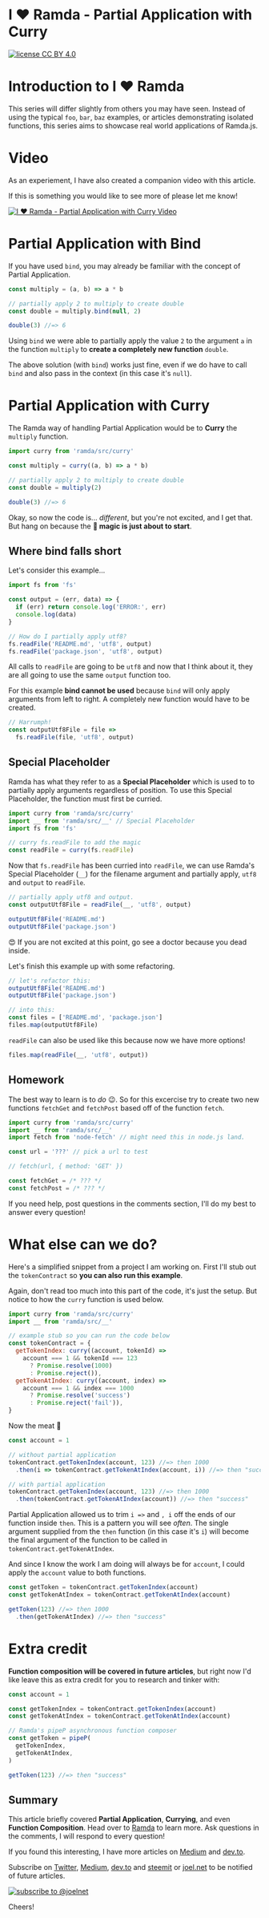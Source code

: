 # I ❤ Ramda - Partial Application with Curry
[![license CC BY 4.0](https://img.shields.io/badge/license-CC%20BY%204.0-blue.svg)](https://creativecommons.org/licenses/by/4.0/)

# Introduction to I ❤ Ramda

This series will differ slightly from others you may have seen. Instead of using the typical `foo`, `bar`, `baz` examples,
or articles demonstrating isolated functions, this series aims to showcase real world applications of Ramda.js.

# Video

As an experiement, I have also created a companion video with this article.

If this is something you would like to see more of please let me know!

[![I ❤ Ramda - Partial Application with Curry Video](video-screenshot.png)](http://www.youtube.com/watch?v=QbWSoMov650)

# Partial Application with Bind

If you have used `bind`, you may already be familiar with the concept of Partial Application.

```javascript
const multiply = (a, b) => a * b

// partially apply 2 to multiply to create double
const double = multiply.bind(null, 2)

double(3) //=> 6
```

Using `bind` we were able to partially apply the value `2` to the argument `a` in the function `multiply` to  **create a completely new function** `double`.

The above solution (with `bind`) works just fine, even if we do have to call `bind` and also pass in the context 
(in this case it's `null`).

# Partial Application with Curry
The Ramda way of handling Partial Application would be to **Curry** the `multiply` function.

```javascript
import curry from 'ramda/src/curry'

const multiply = curry((a, b) => a * b)

// partially apply 2 to multiply to create double
const double = multiply(2)

double(3) //=> 6
```

Okay, so now the code is... _different_, but you're not excited, and I get that. But hang on because the **🧙 magic is just about to start**.

## Where bind falls short

Let's consider this example...

```javascript
import fs from 'fs'

const output = (err, data) => {
  if (err) return console.log('ERROR:', err)
  console.log(data)
}

// How do I partially apply utf8?
fs.readFile('README.md', 'utf8', output)
fs.readFile('package.json', 'utf8', output)
```

All calls to `readFile` are going to be `utf8` and now that I think about it, they are all going to use the same `output`
function too.

For this example **bind cannot be used** because `bind` will only apply arguments from left to right. A completely new function would have to be created.

```javascript
// Harrumph!
const outputUtf8File = file =>
  fs.readFile(file, 'utf8', output)
```

## Special Placeholder

Ramda has what they refer to as a **Special Placeholder** which is used to to partially apply arguments regardless of position.
To use this Special Placeholder, the function must first be curried.

```javascript
import curry from 'ramda/src/curry'
import __ from 'ramda/src/__' // Special Placeholder
import fs from 'fs'

// curry fs.readFile to add the magic
const readFile = curry(fs.readFile)
```

Now that `fs.readFile` has been curried into `readFile`, we can use Ramda's Special Placeholder (`__`) for the filename argument and partially apply, `utf8` and `output` to `readFile`.

```javascript
// partially apply utf8 and output.
const outputUtf8File = readFile(__, 'utf8', output)

outputUtf8File('README.md')
outputUtf8File('package.json')
```

😍 If you are not excited at this point, go see a doctor because you dead inside.

Let's finish this example up with some refactoring.

```javascript
// let's refactor this:
outputUtf8File('README.md')
outputUtf8File('package.json')

// into this:
const files = ['README.md', 'package.json']
files.map(outputUtf8File)
```

`readFile` can also be used like this because now we have more options!

```javascript
files.map(readFile(__, 'utf8', output))
```

## Homework

The best way to learn is to _do_ 😉. So for this excercise try to create two new functions `fetchGet` and `fetchPost` based off of the function `fetch`.

```javascript
import curry from 'ramda/src/curry'
import __ from 'ramda/src/__'
import fetch from 'node-fetch' // might need this in node.js land.

const url = '???' // pick a url to test

// fetch(url, { method: 'GET' })

const fetchGet = /* ??? */
const fetchPost = /* ??? */
```

If you need help, post questions in the comments section, I'll do my best to answer every question!

# What else can we do?

Here's a simplified snippet from a project I am working on. First I'll stub out the `tokenContract` so **you can also run this example**.

Again, don't read too much into this part of the code, it's just the setup. But notice to how the `curry` function is used below.

```javascript
import curry from 'ramda/src/curry'
import __ from 'ramda/src/__'

// example stub so you can run the code below
const tokenContract = {
  getTokenIndex: curry((account, tokenId) =>
    account === 1 && tokenId === 123
      ? Promise.resolve(1000)
      : Promise.reject()),
  getTokenAtIndex: curry((account, index) =>
    account === 1 && index === 1000
      ? Promise.resolve('success')
      : Promise.reject('fail')),
}
```

Now the meat 🍖

```javascript
const account = 1

// without partial application
tokenContract.getTokenIndex(account, 123) //=> then 1000
  .then(i => tokenContract.getTokenAtIndex(account, i)) //=> then "success"

// with partial application
tokenContract.getTokenIndex(account, 123) //=> then 1000
  .then(tokenContract.getTokenAtIndex(account)) //=> then "success"
```

Partial Application allowed us to trim `i =>` and `, i` off the ends of our function inside `then`. This is a pattern you
will see _often_. The single argument supplied from the `then` function (in this case it's `i`) will become the final
argument of the function to be called in `tokenContract.getTokenAtIndex`.

And since I know the work I am doing will always be for `account`, I could apply the `account` value to both functions.

```javascript
const getToken = tokenContract.getTokenIndex(account)
const getTokenAtIndex = tokenContract.getTokenAtIndex(account)

getToken(123) //=> then 1000
  .then(getTokenAtIndex) //=> then "success"
```

# Extra credit

**Function composition will be covered in future articles**, but right now I'd like leave this as extra credit for you
to research and tinker with:

```javascript
const account = 1

const getTokenIndex = tokenContract.getTokenIndex(account)
const getTokenAtIndex = tokenContract.getTokenAtIndex(account)

// Ramda's pipeP asynchronous function composer
const getToken = pipeP(
  getTokenIndex,
  getTokenAtIndex,
)

getToken(123) //=> then "success"
```

## Summary

This article briefly covered **Partial Application**, **Currying**, and even **Function Composition**. Head over to [Ramda](http://ramdajs.com/) to learn more. Ask questions in the comments, I will respond to every question!

If you found this interesting, I have more articles on [Medium](https://medium.com/@joelthoms/latest) and [dev.to](https://dev.to/joelnet).

Subscribe on [Twitter](https://twitter.com/joelnet), [Medium](https://medium.com/@joelthoms/latest), [dev.to](https://dev.to/joelnet) and [steemit](https://steemit.com/@joelnet) or [joel.net](http://joel.net) to be notified of future articles.

[![subscribe to @joelnet](../assets/google-form-get-articles.png "subscribe to @joelnet")](https://goo.gl/forms/tUTnRHsrSmgpf8XK2)

Cheers!
